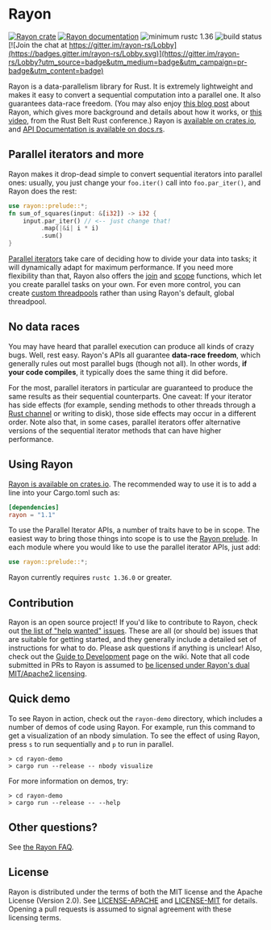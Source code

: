 # Rayon

[![Rayon crate](https://img.shields.io/crates/v/rayon.svg)](https://crates.io/crates/rayon)
[![Rayon documentation](https://docs.rs/rayon/badge.svg)](https://docs.rs/rayon)
![minimum rustc 1.36](https://img.shields.io/badge/rustc-1.36+-red.svg)
![build status](https://github.com/rayon-rs/rayon/workflows/master/badge.svg)
[![Join the chat at https://gitter.im/rayon-rs/Lobby](https://badges.gitter.im/rayon-rs/Lobby.svg)](https://gitter.im/rayon-rs/Lobby?utm_source=badge&utm_medium=badge&utm_campaign=pr-badge&utm_content=badge)

Rayon is a data-parallelism library for Rust. It is extremely
lightweight and makes it easy to convert a sequential computation into
a parallel one. It also guarantees data-race freedom. (You may also
enjoy [this blog post][blog] about Rayon, which gives more background
and details about how it works, or [this video][video], from the Rust
Belt Rust conference.) Rayon is
[available on crates.io](https://crates.io/crates/rayon), and
[API Documentation is available on docs.rs](https://docs.rs/rayon/).

[blog]: http://smallcultfollowing.com/babysteps/blog/2015/12/18/rayon-data-parallelism-in-rust/
[video]: https://www.youtube.com/watch?v=gof_OEv71Aw

## Parallel iterators and more

Rayon makes it drop-dead simple to convert sequential iterators into
parallel ones: usually, you just change your `foo.iter()` call into
`foo.par_iter()`, and Rayon does the rest:

```rust
use rayon::prelude::*;
fn sum_of_squares(input: &[i32]) -> i32 {
    input.par_iter() // <-- just change that!
         .map(|&i| i * i)
         .sum()
}
```

[Parallel iterators] take care of deciding how to divide your data
into tasks; it will dynamically adapt for maximum performance. If you
need more flexibility than that, Rayon also offers the [join] and
[scope] functions, which let you create parallel tasks on your own.
For even more control, you can create [custom threadpools] rather than
using Rayon's default, global threadpool.

[Parallel iterators]: https://docs.rs/rayon/*/rayon/iter/index.html
[join]: https://docs.rs/rayon/*/rayon/fn.join.html
[scope]: https://docs.rs/rayon/*/rayon/fn.scope.html
[custom threadpools]: https://docs.rs/rayon/*/rayon/struct.ThreadPool.html

## No data races

You may have heard that parallel execution can produce all kinds of
crazy bugs. Well, rest easy. Rayon's APIs all guarantee **data-race
freedom**, which generally rules out most parallel bugs (though not
all). In other words, **if your code compiles**, it typically does the
same thing it did before.

For the most, parallel iterators in particular are guaranteed to
produce the same results as their sequential counterparts. One caveat:
If your iterator has side effects (for example, sending methods to
other threads through a [Rust channel] or writing to disk), those side
effects may occur in a different order. Note also that, in some cases,
parallel iterators offer alternative versions of the sequential
iterator methods that can have higher performance.

[Rust channel]: https://doc.rust-lang.org/std/sync/mpsc/fn.channel.html

## Using Rayon

[Rayon is available on crates.io](https://crates.io/crates/rayon). The
recommended way to use it is to add a line into your Cargo.toml such
as:

```toml
[dependencies]
rayon = "1.1"
```

To use the Parallel Iterator APIs, a number of traits have to be in
scope. The easiest way to bring those things into scope is to use the
[Rayon prelude](https://docs.rs/rayon/*/rayon/prelude/index.html).  In
each module where you would like to use the parallel iterator APIs,
just add:

```rust
use rayon::prelude::*;
```

Rayon currently requires `rustc 1.36.0` or greater.

## Contribution

Rayon is an open source project! If you'd like to contribute to Rayon, check out [the list of "help wanted" issues](https://github.com/rayon-rs/rayon/issues?q=is%3Aissue+is%3Aopen+label%3A%22help+wanted%22). These are all (or should be) issues that are suitable for getting started, and they generally include a detailed set of instructions for what to do. Please ask questions if anything is unclear! Also, check out the [Guide to Development](https://github.com/rayon-rs/rayon/wiki/Guide-to-Development) page on the wiki. Note that all code submitted in PRs to Rayon is assumed to [be licensed under Rayon's dual MIT/Apache2 licensing](https://github.com/rayon-rs/rayon/blob/master/README.md#license).

## Quick demo

To see Rayon in action, check out the `rayon-demo` directory, which
includes a number of demos of code using Rayon. For example, run this
command to get a visualization of an nbody simulation. To see the
effect of using Rayon, press `s` to run sequentially and `p` to run in
parallel.

```text
> cd rayon-demo
> cargo run --release -- nbody visualize
```

For more information on demos, try:

```text
> cd rayon-demo
> cargo run --release -- --help
```

## Other questions?

See [the Rayon FAQ][faq].

[faq]: https://github.com/rayon-rs/rayon/blob/master/FAQ.md

## License

Rayon is distributed under the terms of both the MIT license and the
Apache License (Version 2.0). See [LICENSE-APACHE](LICENSE-APACHE) and
[LICENSE-MIT](LICENSE-MIT) for details. Opening a pull requests is
assumed to signal agreement with these licensing terms.
